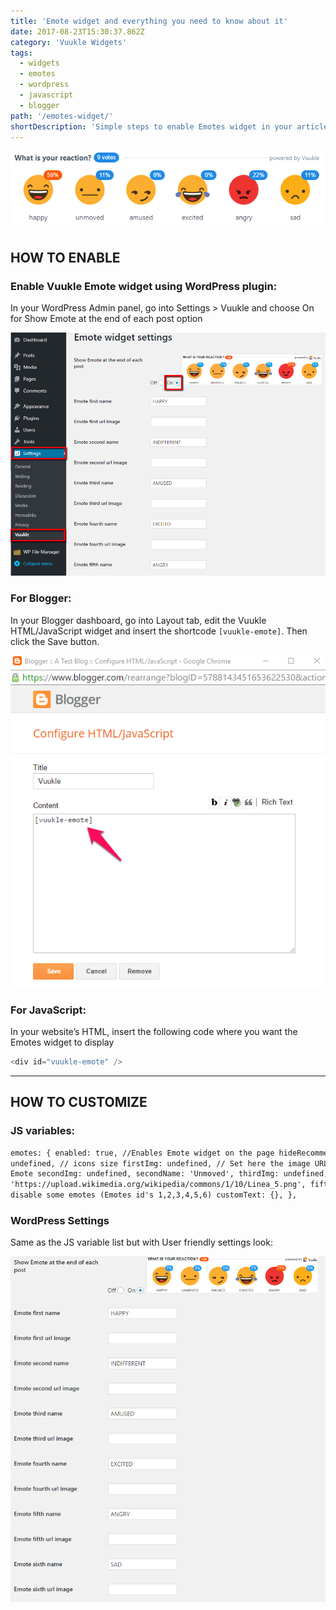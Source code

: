```yaml
---
title: 'Emote widget and everything you need to know about it'
date: 2017-08-23T15:30:37.862Z
category: 'Vuukle Widgets'
tags:
  - widgets
  - emotes
  - wordpress
  - javascript
  - blogger
path: '/emotes-widget/'
shortDescription: 'Simple steps to enable Emotes widget in your article with WordPress, javascript or blogger'
---
```


![Emotes Widget](img-1.png)

## HOW TO ENABLE

### Enable Vuukle Emote widget using WordPress plugin:

In your WordPress Admin panel, go into Settings > Vuukle and choose On for Show Emote at the end of each post option

![Enable Emotes in WordPress](Vuukle-Enable-Emotes-Wordpress.png)

### For Blogger:

In your Blogger dashboard, go into Layout tab, edit the Vuukle HTML/JavaScript widget and insert the shortcode `[vuukle-emote]`. Then click the Save button.

![Enable Emotes in Blogger](Vuukle-Enable-Emotes-Blogger.png)

### For JavaScript:

In your website’s HTML, insert the following code where you want the Emotes widget to display

```javascript
<div id="vuukle-emote" />
```

---

## HOW TO CUSTOMIZE

### JS variables:

```html
emotes: { enabled: true, //Enables Emote widget on the page hideRecommendedArticles: false, //Hides Article recommendations on Emote selection size:
undefined, // icons size firstImg: undefined, // Set here the image URL to the desired emoji or image firstName: 'Happy', //Change the name of the
Emote secondImg: undefined, secondName: 'Unmoved', thirdImg: undefined, thirdName: 'Amused', fourthImg: undefined, fourthName: 'Excited', fifthImg:
'https://upload.wikimedia.org/wikipedia/commons/1/10/Linea_5.png', fifthName: 'Angry', sixthImg: undefined, sixthName: 'Sad', disable: [], //You can
disable some emotes (Emotes id's 1,2,3,4,5,6) customText: {}, },
```

### WordPress Settings

Same as the JS variable list but with User friendly settings look:

![wp emote s](img-2.png)
